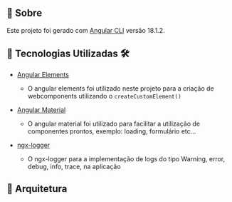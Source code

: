 ## 📖 Sobre

Este projeto foi gerado com [Angular CLI](https://github.com/angular/angular-cli) versão 18.1.2.

## 📖 Tecnologias Utilizadas 🛠

- [Angular Elements](https://angular.dev/guide/elements)

  - O angular elements foi utilizado neste projeto para a criação de webcomponents utilizando o `createCustomElement()`

- [Angular Material](https://material.angular.io/)

  - O angular material foi utilizado para facilitar a utilização de componentes prontos, exemplo: loading, formulário etc...

- [ngx-logger](https://www.npmjs.com/package/ngx-logger)
  - O ngx-logger para a implementação de logs do tipo Warning, error, debug, info, trace, na aplicação

## 📖 Arquitetura
